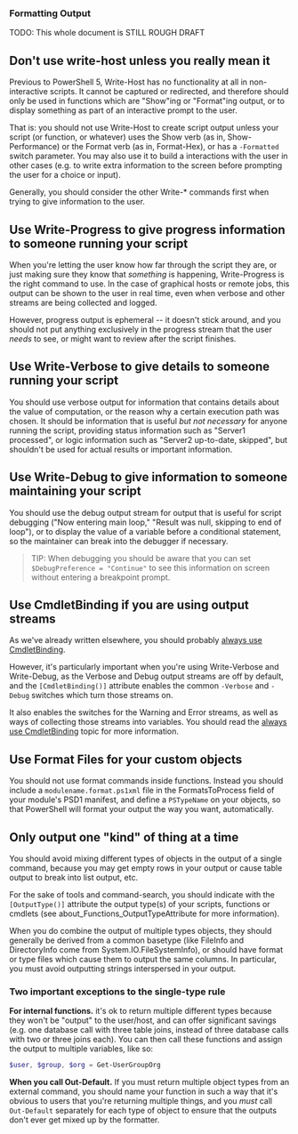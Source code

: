 ### Formatting Output

TODO: This whole document is STILL ROUGH DRAFT

## Don't use write-host unless you really mean it

Previous to PowerShell 5, Write-Host has no functionality at all in non-interactive scripts. It cannot be captured or redirected, and therefore should only be used in functions which are "Show"ing or "Format"ing output, or to display something as part of an interactive prompt to the user.

That is: you should not use Write-Host to create script output unless your script (or function, or whatever) uses the Show verb (as in, Show-Performance) or the Format verb (as in, Format-Hex), or has a `-Formatted` switch parameter. You may also use it to build a interactions with the user in other cases (e.g. to write extra information to the screen before prompting the user for a choice or input).

Generally, you should consider the other Write-* commands first when trying to give information to the user.

## Use Write-Progress to give progress information to someone running your script

When you're letting the user know how far through the script they are, or just making sure they know that _something_ is happening, Write-Progress is the right command to use. In the case of graphical hosts or remote jobs, this output can be shown to the user in real time, even when verbose and other streams are being collected and logged.

However, progress output is ephemeral -- it doesn't stick around, and you should not put anything exclusively in the progress stream that the user _needs_ to see, or might want to review after the script finishes.

## Use Write-Verbose to give details to someone running your script

You should use verbose output for information that contains details about the value of computation, or the reason why a certain execution path was chosen. It should be information that is useful _but not necessary_ for anyone running the script, providing status information such as "Server1 processed", or logic information such as "Server2 up-to-date, skipped", but shouldn't be used for actual results or important information.

## Use Write-Debug to give information to someone maintaining your script

You should use the debug output stream for output that is useful for script debugging ("Now entering main loop," "Result was null, skipping to end of loop"), or to display the value of a variable before a conditional statement, so the maintainer can break into the debugger if necessary.

> TIP: When debugging you should be aware that you can set `$DebugPreference = "Continue"` to see this information on screen without entering a breakpoint prompt.

## Use CmdletBinding if you are using output streams

As we've already written elsewhere, you should probably [always use CmdletBinding](../Style-Guide/Code-Layout-and-Formatting.md#always-start-with-cmdletbinding). 

However, it's particularly important when you're using Write-Verbose and Write-Debug, as the Verbose and Debug output streams are off by default, and the `[CmdletBinding()]` attribute enables the common `-Verbose` and `-Debug` switches which turn those streams on.

It also enables the switches for the Warning and Error streams, as well as ways of collecting those streams into variables. You should read the [always use CmdletBinding](../Style-Guide/Code-Layout-and-Formatting.md#always-start-with-cmdletbinding) topic for more information.

## Use Format Files for your custom objects

You should not use format commands inside functions. Instead you should include a `modulename.format.ps1xml` file in the FormatsToProcess field of your module's PSD1 manifest, and define a `PSTypeName` on your objects, so that PowerShell will format your output the way you want, automatically.

## Only output one "kind" of thing at a time

You should avoid mixing different types of objects in the output of a single command, because you may get empty rows in your output or cause table output to break into list output, etc.

For the sake of tools and command-search, you should indicate with the `[OutputType()]` attribute the output type(s) of your scripts, functions or cmdlets (see about_Functions_OutputTypeAttribute for more information).

When you do combine the output of multiple types objects, they should generally be derived from a common basetype (like FileInfo and DirectoryInfo come from System.IO.FileSystemInfo), or should have format or type files which cause them to output the same columns. In particular, you must avoid outputting strings interspersed in your output.

### Two important exceptions to the single-type rule

**For internal functions.** it's ok to return multiple different types because they won't be "output" to the user/host, and can offer significant savings (e.g. one database call with three table joins, instead of three database calls with two or three joins each).  You can then call these functions and assign the output to multiple variables, like so:

```PowerShell
$user, $group, $org = Get-UserGroupOrg
```

**When you call Out-Default.** If you must return multiple object types from an external command, you should name your function in such a way that it's obvious to users that you're returning multiple things, and you _must_ call `Out-Default` separately for each type of object to ensure that the outputs don't ever get mixed up by the formatter.
